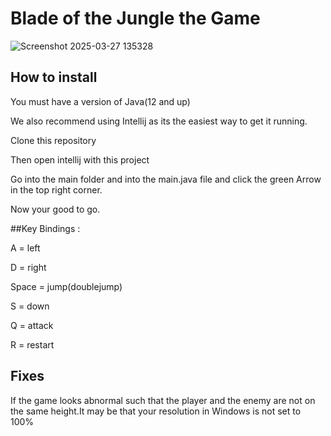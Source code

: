 # Blade of the Jungle the Game
![Screenshot 2025-03-27 135328](https://github.com/user-attachments/assets/1e999b49-2661-4c36-b864-e827b08ccb2e)

## How to install

You must have a version of Java(12 and up)

We also recommend using Intellij as its the easiest way to get it running.

Clone this repository

Then open intellij with this project 

Go into the main folder and into the main.java file and click the green Arrow in the top right corner.

Now your good to go.

##Key Bindings :

A = left

D = right

Space = jump(doublejump)

S = down

Q = attack

R = restart 

## Fixes

If the game looks abnormal such that the player and the enemy are not on the same height.It may be that your resolution in Windows is not set to 100%
